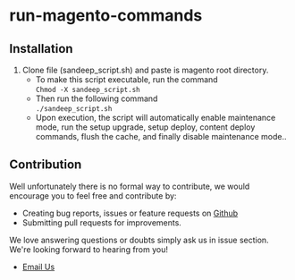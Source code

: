# run-magento-commands



## **Installation**
1. Clone file (sandeep_script.sh) and paste is magento root directory.
      - To make this script executable, run the command<br />
            `Chmod -X sandeep_script.sh`
      - Then run the following command<br />
          `./sandeep_script.sh`
      - Upon execution, the script will automatically enable maintenance mode, run the setup upgrade, setup deploy, content deploy commands, flush the cache, and finally disable maintenance mode..


## Contribution
Well unfortunately there is no formal way to contribute, we would encourage you to feel free and contribute by:
 
  - Creating bug reports, issues or feature requests on [Github](https://github.com/ersandeepgu/run-magento-commands)
  - Submitting pull requests for improvements.
    
We love answering questions or doubts simply ask us in issue section. We're looking forward to hearing from you!
 
  - <a href="mailto:ersandeepgu@gmail.com">Email Us</a>
